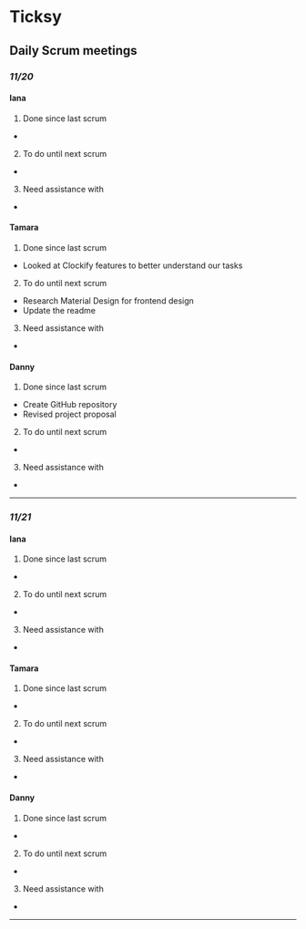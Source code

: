 # Ticksy
## Daily Scrum meetings

### *11/20*
#### Iana
1. Done since last scrum
- 
2. To do until next scrum
-
3. Need assistance with
-

#### Tamara
1. Done since last scrum
- Looked at Clockify features to better understand our tasks
2. To do until next scrum
- Research Material Design for frontend design
- Update the readme
3. Need assistance with
-

#### Danny
1. Done since last scrum
- Create GitHub repository
- Revised project proposal
2. To do until next scrum
-
3. Need assistance with
-
***
### *11/21*
#### Iana
1. Done since last scrum
- 
2. To do until next scrum
-
3. Need assistance with
-

#### Tamara
1. Done since last scrum
- 
2. To do until next scrum
-
3. Need assistance with
-

#### Danny
1. Done since last scrum
- 
2. To do until next scrum
-
3. Need assistance with
-

***
